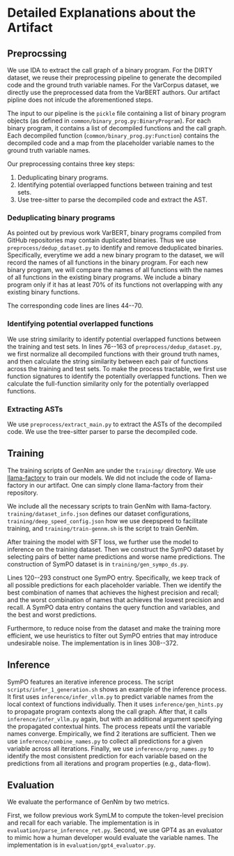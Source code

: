 # Detailed Explanations about the Artifact

## Preprocssing

We use IDA to extract the call graph of a binary program.
For the DIRTY dataset, we reuse their preprocessing pipeline to generate the decompiled code and the ground truth variable names.
For the VarCorpus dataset, we directly use the preprocessed data from the VarBERT authors.
Our artifact pipline does not inlcude the aforementioned steps.

The input to our pipeline is the `pickle` file containing a list of binary program objects (as defined in `common/binary_prog.py:BinaryProgram`).
For each binary program, it contains a list of decompiled functions and the call graph.
Each decompiled function (`common/binary_prog.py:Function`) contains the decompiled code and a map from the placeholder variable names to the ground truth variable names.

Our preprocessing contains three key steps:
1. Deduplicating binary programs.
2. Identifying potential overlapped functions between training and test sets.
3. Use tree-sitter to parse the decompiled code and extract the AST.


### Deduplicating binary programs

As pointed out by previous work VarBERT, binary programs compiled from GitHub repositories may contain duplicated binaries.
Thus we use `preprocess/dedup_dataset.py` to identify and remove deduplicated binaries.
Specifically, everytime we add a new binary program to the dataset, we will record the names of all functions in the binary program.
For each new binary program, we will compare the names of all functions with the names of all functions in the existing binary programs.
We include a binary program only if it has at least 70% of its functions not overlapping with any existing binary functions.

The corresponding code lines are lines 44--70.

### Identifying potential overlapped functions

We use string similarity to identify potential overlapped functions between the training and test sets.
In lines 76--163 of `preprocess/dedup_dataset.py`, we first normalize all decompiled functions with their ground truth names,
and then calculate the string similarity between each pair of functions across the training and test sets.
To make the process tractable, we first use function signatures to identify the potentially overlapped functions.
Then we calculate the full-function similarity only for the potentially overlapped functions.

### Extracting ASTs

We use `preprocess/extract_main.py` to extract the ASTs of the decompiled code.
We use the tree-sitter parser to parse the decompiled code.

## Training

The training scripts of GenNm are under the `training/` directory.
We use [llama-factory](https://github.com/hiyouga/LLaMA-Factory) to train our models.
We did not include the code of llama-factory in our artifact. One can simply clone llama-factory from their repository.

We include all the necessary scripts to train GenNm with llama-factory.
`training/dataset_info.json` defines our dataset configurations, `training/deep_speed_config.json` how we use deepspeed to facilitate training,
and `training/train-gennm.sh` is the script to train GenNm.


After training the model with SFT loss, we further use the model to inference on the training dataset.
Then we construct the SymPO dataset by selecting pairs of better name predictions and worse name predictions.
The construction of SymPO dataset is in `training/gen_sympo_ds.py`.

Lines 120--293 construct one SymPO entry. Specifically, we keep track of all possible predictions for each placeholder variable. Then we identify the best combination of names that achieves the highest precision and recall; and the worst combination of names that achieves the lowest precision and recall. A SymPO data entry contains the query function and variables, and the best and worst predictions.

Furthermore, to reduce noise from the dataset and make the training more efficient, we use heuristics to filter out SymPO entries that may introduce undesirable noise. The implementation is in lines 308--372.

## Inference

SymPO features an iterative inference process.
The script `scripts/infer_1_generation.sh` shows an example of the inference process.
It first uses `inference/infer_vllm.py` to predict variable names from the local context of functions individually.
Then it uses `inference/gen_hints.py` to propagate program contexts along the call graph.
After that, it calls `inference/infer_vllm.py` again, but with an additional argument specifying the propagated contextual hints.
The process repeats until the variable names converge.
Empirically, we find 2 iterations are sufficient.
Then we use `inference/combine_names.py` to collect all predictions for a given variable across all iterations.
Finally, we use `inference/prop_names.py` to identify the most consistent prediction for each variable based on the predictions from all iterations and program properties (e.g., data-flow).

## Evaluation

We evaluate the performance of GenNm by two metrics.

First, we follow previous work SymLM to compute the token-level precision and recall for each variable.
The implementation is in `evaluation/parse_inference_ret.py`.
Second, we use GPT4 as an evaluator to mimic how a human developer would evaluate the variable names.
The implementation is in `evaluation/gpt4_evaluator.py`.
